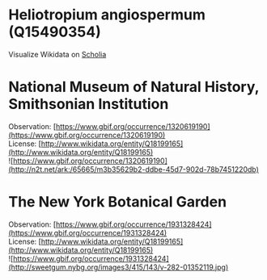 
Heliotropium angiospermum (Q15490354)
=====================================
  
Visualize Wikidata on [Scholia](https://scholia.toolforge.org/taxon/Q15490354)
# National Museum of Natural History, Smithsonian Institution
  
Observation: [https://www.gbif.org/occurrence/1320619190](https://www.gbif.org/occurrence/1320619190)  
License: [http://www.wikidata.org/entity/Q18199165](http://www.wikidata.org/entity/Q18199165)  
![https://www.gbif.org/occurrence/1320619190](http://n2t.net/ark:/65665/m3b35629b2-ddbe-45d7-902d-78b7451220db)
# The New York Botanical Garden
  
Observation: [https://www.gbif.org/occurrence/1931328424](https://www.gbif.org/occurrence/1931328424)  
License: [http://www.wikidata.org/entity/Q18199165](http://www.wikidata.org/entity/Q18199165)  
![https://www.gbif.org/occurrence/1931328424](http://sweetgum.nybg.org/images3/415/143/v-282-01352119.jpg)